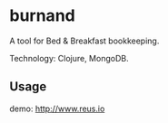# burnand

A tool for Bed & Breakfast bookkeeping.

Technology: Clojure, MongoDB.

## Usage

demo: http://www.reus.io
